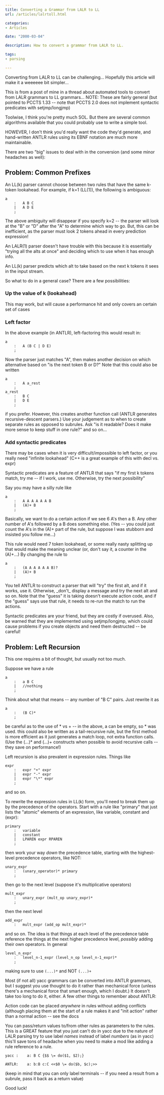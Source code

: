 ```yaml
---
title: Converting a Grammar from LALR to LL
url: /articles/lalrtoll.html

categories:
- Articles

date: "2000-03-04"

description: How to convert a grammar from LALR to LL.

tags:
- parsing

---
```


Converting from LALR to LL can be challenging... Hopefully this article will make it a weeeeee bit simpler...

<!--more-->

This is from a post of mine in a thread about automated tools to convert from LALR grammars to LL grammars... NOTE: These are fairly general (but pointed to PCCTS 1.33 -- note that PCCTS 2.0 does not implement syntactic predicates with setjmp/longjmp)

Toolwise, I think you're pretty much SOL. But there are several common algorithms available that you could probably use to write a simple tool.

HOWEVER, I don't think you'd really want the code they'd generate, and hand-written ANTLR rules using its EBNF notation are much more maintainable.

There are two "big" issues to deal with in the conversion (and some minor headaches as well):

## Problem: Common Prefixes
    
An LL(k) parser cannot choose between two rules that have the same k-token lookahead. For example, if k=1 (LL(1)), the following is ambiguous:
    
	a
		:	A B C
		|	A D E
		;   
    
The above ambiguity will disappear if you specify k=2 -- the parser will look at the "B" or "D" after the "A" to determine which way to go. But, this can be inefficient, as the parser must look 2 tokens ahead in every prediction expression!
    
An LALR(1) parser doesn't have trouble with this because it is essentially "trying all the alts at once" and deciding which to use when it has enough info.
    
An LL(k) parser predicts which alt to take based on the next k tokens it sees in the input stream.
    
So what to do in a general case? There are a few possibilities:

### Up the value of k (lookahead)
This may work, but will cause a performance hit and only covers an certain set of cases

### Left factor

In the above example (in ANTLR), left-factoring this would result in:
        
	a
		:	A (B C | D E)
		;
        
Now the parser just matches "A", then makes another decision on which alternative based on "is the next token B or D?" Note that this could also be written
        
	a
		:	A a_rest
		;
	a_rest
		:	B C
		|	D E
		;
        
if you prefer. However, this creates another function call (ANTLR generates recursive-descent parsers.) Use your judgement as to when to create separate rules as opposed to subrules. Ask "is it readable? Does it make more sense to keep stuff in one rule?" and so on...
        
### Add syntactic predicates

There may be cases when it is very difficult/impossible to left factor, or you really need "infinite lookahead" (C++ is a great example of this with decl vs. expr) 

Syntactic predicates are a feature of ANTLR that says "if my first k tokens match, try me -- if I work, use me. Otherwise, try the next possibility"
        
Say you may have a silly rule like
        
	a
		:	A A A A A A B
		|	(A)+ B
		;
        
Basically, we want to do a certain action if we see 6 A's then a B. Any other number of A's followed by a B does something else. (Yes -- you could just count the A's in the (A)+ part of the rule, but suppose I was stubborn and insisted you follow me...)
        
This rule would need 7 token lookahead, or some really nasty splitting up that would make the meaning unclear (or, don't say it, a counter in the (A)+...) By changing the rule to
        
	a
		:	(A A A A A A B)?
		|	(A)+ B
		;
        
You tell ANTLR to construct a parser that will "try" the first alt, and if it works, use it. Otherwise, \_don't\_ display a message and try the next alt and so on. Note that the "guess" it is taking doesn't execute action code, and if the "guess" says use that rule, it needs to re-run the match to run the actions.
        
Syntactic predicates are your friend, but they are costly if overused. Also, be warned that they are implemented using setjmp/longjmp, which could cause problems if you create objects and need them destructed -- be careful!
        
   
## Problem: Left Recursion
    
This one requires a bit of thought, but usually not too much.
    
Suppose we have a rule
    
	a
		:	a B C
		|	//nothing
		;
    
Think about what that means -- any number of "B C" pairs. Just rewrite it as
    
	a
		:	(B C)*
		;
    
be careful as to the use of \* vs + -- in the above, a can be empty, so \* was used. this could also be written as a tail-recursive rule, but the first method is more efficient as it just generates a match loop, not extra function calls. (Use the (...)\* and (...)+ constructs when possible to avoid recursive calls -- they save on performance!)
    
Left recursion is also prevalent in expression rules. Things like
    
	expr
		:	expr "+" expr
		|	expr "-" expr
		|	expr "\*" expr
		;
    
and so on.
    
To rewrite the expression rules in LL(k) form, you'll need to break them up by the precedence of the operators. Start with a rule like "primary" that just lists the "atomic" elements of an expression, like variable, constant and (expr):
    
	primary
		:	variable
		|	constant
		|	LPAREN expr RPAREN
		;
    
then work your way _down_ the precedence table, starting with the highest-level precedence operators, like NOT:
    
	unary_expr
		:	(unary_operator)* primary
		;
    
then go to the next level (suppose it's multiplicative operators)
    
	mult_expr
		:	unary_expr (mult_op unary_expr)*
		;
    
then the next level
    
	add_expr
		:	mult_expr (add_op mult_expr)*
    
and so on. The idea is that things at each level of the precedence table reference the things at the next higher precedence level, _possibly_ adding their own operators. In general
    
	level_n_expr
		:	level_n-1_expr (level_n_op level_n-1_expr)*
		;
    
making sure to use `(...)*` and NOT `(...)+`
    
Most (if not all) yacc grammars can be converted into ANTLR grammars, but I suggest you use thought to do it rather than mechanical force (unless there's a mechanical force that smart enough, which I doubt.) It doesn't take too long to do it, either. A few other things to remember about ANTLR:

Action code can be placed _anywhere_ in rules without adding conflicts (although placing them at the start of a rule makes it and "init action" rather than a normal action -- see the docs

You can pass/return values to/from other rules as parameters to the rules. This is a GREAT feature that you just can't do in yacc due to the nature of LALR parsing try to use label _names_ instead of label _numbers_ (as in yacc) this'll save tons of headache when you need to make a mod like adding a rule reference to a rule.

	yacc :    a: B C {$$ \= do($1, $2);}

	ANTLR:    a: b:B c:C <<$0 \= do($b, $c);>>

(keep in mind that you can only label terminals -- if you need a result from a subrule, pass it back as a return value)

Good luck! 
